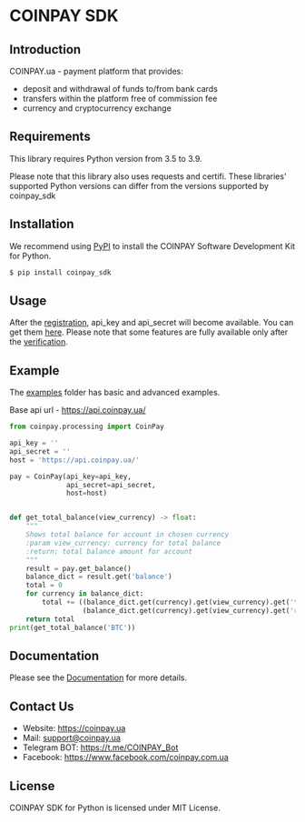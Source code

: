 # COINPAY SDK

## Introduction

COINPAY.ua - payment platform that provides: 
- deposit and withdrawal of funds to/from bank cards
- transfers within the platform free of commission fee
- currency and cryptocurrency exchange
## Requirements

This library requires Python version from 3.5 to 3.9.

Please note that this library also uses requests and certifi. These libraries' supported Python versions can differ from the versions supported by coinpay_sdk

## Installation
We recommend using [PyPI](https://pypi.org/project/coinpay_sdk/) to install the COINPAY Software Development Kit for Python.
```bash
$ pip install coinpay_sdk
```

## Usage
After the [registration](https://coinpay.ua/), api_key and api_secret will become available.
You can get them [here](https://coinpay.ua/settings/).
Please note that some features are fully available only after the [verification](https://coinpay.ua/verification/variants).

## Example
The [examples](examples) folder has basic and advanced examples.

Base api url - https://api.coinpay.ua/
```python
from coinpay.processing import CoinPay

api_key = ''
api_secret = ''
host = 'https://api.coinpay.ua/'

pay = CoinPay(api_key=api_key,
              api_secret=api_secret,
              host=host)


def get_total_balance(view_currency) -> float:
    """
    Shows total balance for account in chosen currency
    :param view_currency: currency for total balance
    :return: total balance amount for account
    """
    result = pay.get_balance()
    balance_dict = result.get('balance')
    total = 0
    for currency in balance_dict:
        total += ((balance_dict.get(currency).get(view_currency).get('total')) +
                  (balance_dict.get(currency).get(view_currency).get('reserved')))
    return total
print(get_total_balance('BTC'))
```

## Documentation

Please see the [Documentation](https://github.com/coinpay-com-ua/coinpay-official-api-docs) for more details.

## Contact Us

- Website: https://coinpay.ua
- Mail: support@coinpay.ua
- Telegram BOT: https://t.me/COINPAY_Bot
- Facebook: https://www.facebook.com/coinpay.com.ua

## License
COINPAY SDK for Python is licensed under MIT License.
